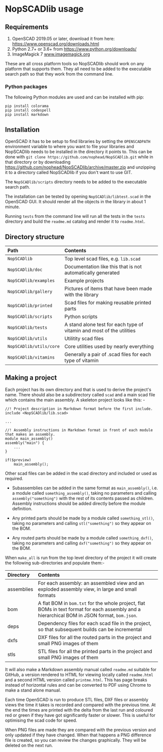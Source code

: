 # NopSCADlib usage

## Requirements
1. OpenSCAD 2019.05 or later, download it from here: https://www.openscad.org/downloads.html
1. Python 2.7+ or 3.6+ from https://www.python.org/downloads/
1. ImageMagick 7 www.imagemagick.org

These are all cross platform tools so NopSCADlib should work on any platform that supports them.
They all need to be added to the executable search path so that they work from the command line.

### Python packages

The following Python modules are used and can be installed with pip:

```
pip install colorama
pip install codespell
pip install markdown
```

## Installation

OpenSCAD it has to be setup to find libraries by setting the ```OPENSCADPATH``` environment variable to where you want to file your libraries and NopSCADlib needs to be installed
in the directory it points to. This can be done with ```git clone https://github.com/nophead/NopSCADlib.git``` while in that directory or by downloading
https://github.com/nophead/NopSCADlib/archive/master.zip and unzipping it to a directory called NopSCADlib if you don't want to use GIT.

The ```NopSCADlib/scripts``` directory needs to be added to the executable search path.

The installation can be tested by opening ```NopSCADlib/libtest.scad``` in the OpenSCAD GUI. It should render all the objects in the library in about 1 minute.

Running ```tests``` from the command line will run all the tests in the ```tests``` directory and build the ```readme.md``` catalog and render it to ```readme.html```.

## Directory structure

| Path | Contents |
|:-----|:------|
| ```NopSCADlib``` | Top level scad files, e.g. ```lib.scad``` |
| ```NopSCADlib/doc``` | Documentation like this that is not automatically generated |
| ```NopSCADlib/examples``` | Example projects |
| ```NopSCADlib/gallery``` | Pictures of items that have been made with the library |
| ```NopSCADlib/printed``` | Scad files for making reusable printed parts |
| ```NopSCADlib/scripts``` | Python scripts |
| ```NopSCADlib/tests``` | A stand alone test for each type of vitamin and most of the utilities |
| ```NopSCADlib/utils```   | Utilitity scad files |
| ```NopSCADlib/utils/core``` | Core utilities used by nearly everything |
| ```NopSCADlib/vitamins``` | Generally a pair of .scad files for each type of vitamin |


## Making a project

Each project has its own directory and that is used to derive the project's name. There should also be a subdirectory called ```scad``` and a main scad file which contains the main
 assembly.
A skeleton project looks like this: -

    //! Project description in Markdown format before the first include.
    include <NopSCADlib/lib.scad>

    ...

    //! Assembly instructions in Markdown format in front of each module that makes an assembly.
    module main_assembly()
    assembly("main") {
        ...
    }

    if($preview)
        main_assembly();

Other scad files can be added in the scad directory and included or used as required.

* Subassemblies can be added in the same format as ```main_assembly()```, i.e. a module called ```something_assembly()```, taking no parameters and calling ```assembly("something")``` with
the rest of its contents passed as children. Assembly instructions should be added directly before the module definition.

* Any printed parts should be made by a module called ```something_stl()```, taking no parameters and calling ```stl("something")``` so they appear on the BOM.

* Any routed parts should be made by a module called ```something_dxf()```, taking no parameters and calling ```dxf("something")``` so they appear on the BOM.

When ```make_all``` is run from the top level directory of the project it will create the following sub-directories and populate them:-

| Directory | Contents |
|:----------|:---------|
| assemblies | For each assembly: an assembled view and an exploded assembly view, in large and small formats |
| bom | A flat BOM in ```bom.txt``` for the whole project, flat BOMs in text format for each assembly and a hierarchical BOM in JSON format, ```bom.json```.|
| deps | Dependency files for each scad file in the project, so that subsequent builds can be incremental |
| dxfs | DXF files for all the routed parts in the project and small PNG images of them |
| stls | STL files for all the printed parts in the project and small PNG images of them |

It will also make a Markdown assembly manual called ```readme.md``` suitable for GitHub, a version rendered to HTML for viewing locally called ```readme.html``` and a second
HTML version called ```printme.html```. This has page breaks instead of horizontal rules and can be converted to PDF using Chrome to make a stand alone manual.

Each time OpenSCAD is run to produce STL files, DXF files or assembly views the time it takes is recorded and compared with the previous time. At the end the times are printed with the delta
 from the last run and coloured red or green if they have got significantly faster or slower. This is useful for optimising the scad code for speed.

When PNG files are made they are compared with the previous version and only updated if they have changed. When that happens a PNG difference file is created, so you can
review the changes graphically. They will be deleted on the next run.
